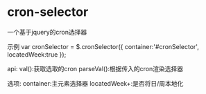 # cron-selector
一个基于jquery的cron选择器

示例
var cronSelector = $.cronSelector({
                                container:'#cronSelector',
                                locatedWeek:true
                            });

api:
  val():获取选取的cron
  parseVal():根据传入的cron渲染选择器
 
选项:
  container:主元素选择器
  locatedWeek+:是否将日/周本地化
